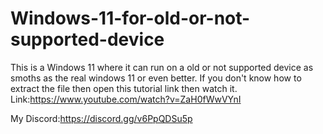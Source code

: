 # Windows-11-for-old-or-not-supported-device
This is a Windows 11 where it can run on a old or not supported device as smoths as the real windows 11 or even better.
If you don't know how to extract the file then open this tutorial link then watch it.
Link:https://www.youtube.com/watch?v=ZaH0fWwVYnI

My Discord:https://discord.gg/v6PpQDSu5p
